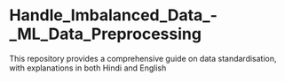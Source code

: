 # Handle_Imbalanced_Data_-_ML_Data_Preprocessing
This repository provides a comprehensive guide on data standardisation, with explanations in both Hindi and English
